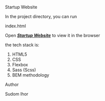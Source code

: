 
Startup Website

In the project directory, you can run 

index.html

Open ***[Startup Website](https://ihor-sudom.github.io/startup-website/)*** to view it in the browser

the tech stack is:
1. HTML5
2. CSS
3. Flexbox
4. Sass (Scss)
5. BEM methodology

Author

Sudom Ihor
